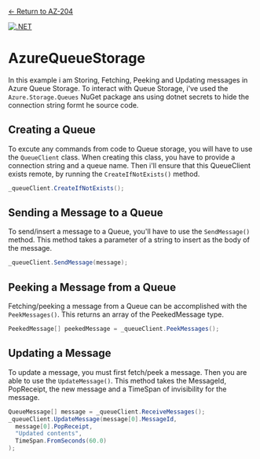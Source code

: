[← Return to AZ-204](joerivanarkel/README.md)<br> 

[![.NET](https://github.com/joerivanarkel/AzureQueueStorage/actions/workflows/dotnet.yml/badge.svg)](https://github.com/joerivanarkel/AzureQueueStorage/actions/workflows/dotnet.yml)

# AzureQueueStorage
In this example i am Storing, Fetching, Peeking and Updating messages in Azure Queue Storage. To interact with Queue Storage, i've used the `Azure.Storage.Queues` NuGet package ans using dotnet secrets to hide the connection string formt he source code.

## Creating a Queue
To excute any commands from code to Queue storage, you will have to use the `QueueClient` class. When creating this class, you have to provide a connection string and a queue name. Then i'll ensure that this QueueClient exists remote, by running the `CreateIfNotExists()` method.

```csharp
_queueClient.CreateIfNotExists();
```

## Sending a Message to a Queue
To send/insert a message to a Queue, you'll have to use the `SendMessage()` method. This method takes a parameter of a string to insert as the body of the message.

```csharp
_queueClient.SendMessage(message);
```

## Peeking a Message from a Queue
Fetching/peeking a message from a Queue can be accomplished with the `PeekMessages()`. This returns an array of the PeekedMessage type.

```csharp
PeekedMessage[] peekedMessage = _queueClient.PeekMessages();
```

## Updating a Message
To update a message, you must first fetch/peek a message. Then you are able to use the `UpdateMessage()`. This method takes the MessageId, PopReceipt, the new message and a TimeSpan of invisibility for the message.

```csharp
QueueMessage[] message = _queueClient.ReceiveMessages();
_queueClient.UpdateMessage(message[0].MessageId,
  message[0].PopReceipt,
  "Updated contents",
  TimeSpan.FromSeconds(60.0)
);
```
